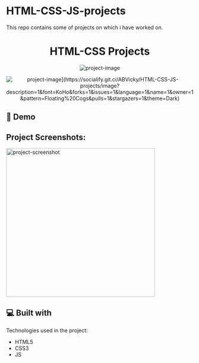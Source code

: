 # HTML-CSS-JS-projects
This repo contains some of projects on which i have worked on.
<h1 align="center" id="title">HTML-CSS Projects</h1>

<p align="center"><img src="https://socialify.git.ci/ABVicky/HTML-CSS-JS-projects/image?description=1&amp;font=KoHo&amp;forks=1&amp;issues=1&amp;language=1&amp;name=1&amp;owner=1&amp;pulls=1&amp;stargazers=1&amp;theme=Dark" alt="project-image"></p>

<p align="center"><img src="[https://socialify.git.ci/ABVicky/HTML-CSS-JS-projects/image?description=1&amp;font=KoHo&amp;forks=1&amp;issues=1&amp;language=1&amp;name=1&amp;owner=1&amp;pulls=1&amp;stargazers=1&amp;theme=Dark" alt="project-image](https://socialify.git.ci/ABVicky/HTML-CSS-JS-projects/image?description=1&font=KoHo&forks=1&issues=1&language=1&name=1&owner=1&pattern=Floating%20Cogs&pulls=1&stargazers=1&theme=Dark)"></p>


<h2>🚀 Demo</h2>

<h2>Project Screenshots:</h2>

<img src="" alt="project-screenshot" width="400" height="400/">

  
  
<h2>💻 Built with</h2>

Technologies used in the project:

*   HTML5
*   CSS3
*   JS
